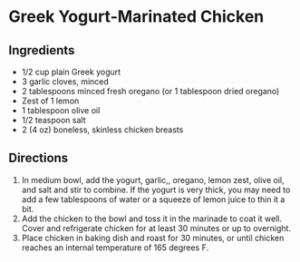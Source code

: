 # Greek Yogurt-Marinated Chicken

## Ingredients

- 1/2 cup plain Greek yogurt
- 3 garlic cloves, minced
- 2 tablespoons minced fresh oregano (or 1 tablespoon dried oregano)
- Zest of 1 lemon
- 1 tablespoon olive oil
- 1/2 teaspoon salt
- 2 (4 oz) boneless, skinless chicken breasts

## Directions

1. In medium bowl, add the yogurt, garlic,, oregano, lemon zest, olive oil, and salt and stir to combine. If the yogurt is very thick, you may need to add a few tablespoons of water or a squeeze of lemon juice to thin it a bit.
2. Add the chicken to the bowl and toss it in the marinade to coat it well. Cover and refrigerate chicken for at least 30 minutes or up to overnight.
3. Place chicken in baking dish and roast for 30 minutes, or until chicken reaches an internal temperature of 165 degrees F.